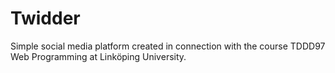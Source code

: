 # Twidder
Simple social media platform created in connection with the course TDDD97 Web Programming at Linköping University.
